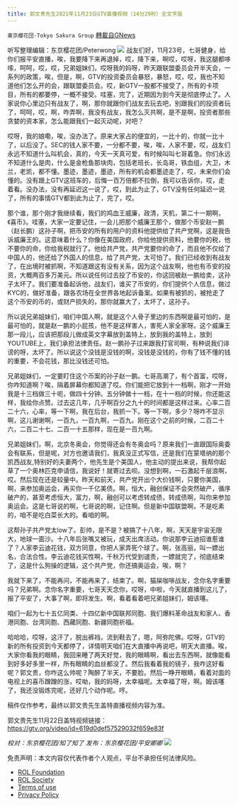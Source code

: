 ```yaml
---
title: 郭文贵先生2021年11月23日GTV直播视频（14分29秒）全文字版
---
```

`東京櫻花団-Tokyo Sakura Group` [轉載自GNews](https://gnews.org/zh-hans/1690339/)

听写整理编辑：东京樱花团/Peterwong
![](https://assets.gnews.org/wp-content/uploads/2021/11/image-629.png)
战友们好，11月23号，七哥健身，给你们报平安直播，唉，我要降下来再退掉，哎，降下来，啊哎，哎呀，我这腿都哆嗦，呵呵，哎，哎，兄弟姐妹们，哎呀我的妈呀，昨天跟联盟委员会开半天会，一系列的政策，唉，但是，啊，GTV的投资委员会暴怒，暴怒，哎，哎，我也不知道他们怎么开的会，跟联盟委员会。哎，新GTV一股都不接受了，所有的卡项目，所有的都要停，一概不接受。哇塞，完了，近期因为到今天是彻底停止了。人家说你心里边只有战友了，啊，那你就跟你们战友去玩去吧，别跟我们的投资者玩了，呵呵，哎，啊，咋弄啊，我没有战友，我怎么灭共啊，是不是啊，投资者那些贪婪的资本家，怎么能跟我们一起灭动呢，对吧？

哎呀，我的娘嘞，唉，没办法了。原来大家占的便宜的，一比十的，你就一比十了，以后没了。SEC的钱人家不要，一分都不要，唉，唉，人家不要，哎，战友们永远不知道什么叫机会，真的，今天一天真可爱，有时候叫叫七哥着急。你们永远不知道什么是肉，什么是金枪鱼那块肉，包括老班长，长岛哥，铁血组，大卫，木兰，老凯，都不懂。墨迹，墨迹，墨迹，所有的机会都墨迹走了，哎，未来你们会懂的。没有跟上GTV这班车的，后悔一百万倍都不拉倒，我可以告诉你，哎，走着看。没办法，没有再延迟这一说了，哎，到此为止了，GTV没有任何延迟一说了，所有的事情GTV都到此为止了，完了，哎。

那个谁，那个刚才我继续看，我们的鸡血王威廉，政清，天机，第二十一期啊，《喜币》。哇塞，大家一定要记住，一会儿把那个威廉王那个，做那个币安赵一鹏（赵长鹏）这孙子啊，把币安的所有的用户的资料他提供给了共产党啊，这是我告诉威廉王的。这意味着什么？你像在美国政府，你给他提供资料，他要你的税，他不要你的命，你给我税就行了。他给共产党，共产党要你的命了，而且他不仅给了中国人的，他还给了外国人的信息，给了共产党，太可怕了。我们已经收到有战友了，在出境时被抓啊，不知道跟这有没有关系，因为这个战友啊，他也有币安的投资，大概两百多万美元。所以说任何过去投了币安的，你这回被赵一鹏给卖，这孙子太坏了。我们要准备起诉他，战友们，谁买了币安的，你们提供个人信息，做过KYC的，做好准备，跟各农场在全世界各地起诉备案。如果有被抓的，被抢走了这个币安的币的，或财产损失的，那你就赢大了，太坏了，这孙子。

所以说兄弟姐妹们，咱们中国人啊，就是这个人骨子里边的东西啊是最可怕的，是最可怕的，就是赵一鹏的小屁孩，他不是这样害人，害死人家全家呀。这个威廉王那一段儿，应该把那段儿做成英文字幕放到盖特上，放到我的盖特上，放到YOUTUBE上，我们承担法律责任。赵一鹏孙子过来跟我打官司啊，有种说我们诽谤的呀，太坏了。所以说这个没钱是没钱的啊，没钱是没钱的，你有了钱不懂的钱的重要，不会花钱，那比没钱还可怕。

兄弟姐妹们，一定要盯住这个币案的孙子赵一鹏。七哥高潮了，有个首富，哎呀，你咋知道啊？唉，隔着屏幕你都知道了哎。你们能把它放到十一档啊，刚才一开始我是十三档做三十呃，做四十分钟。五分钟做十一档，在十一档的时候，你还能这样，我给你点赞。过去这几年，几乎啊百分之九十的时间都是这样过来。心率二百二十六，心率，等一下啊，我在后台，我抓一下。等一下啊，多少？呀咋不显示啊，这儿谢谢啊，一百九，一百九啊，一百九。刚在这个之前的时候，二百二十六，二百二十七、二百一十五那样，现在是一百九啊。

兄弟姐妹们，啊，北京冬奥会，你觉得还会有冬奥会吗？原来我们一直跟国际奥委会有联系，但是呢，对方也邀请我们，我真没正式写信，还是我们在蒙塔纳的那个凯西战友,特别好的夫妻两个，他先生是个美国人，他主动的提出来说，我帮你起草了一个奥林匹克申请信，我说好！就寄过去呗。没想到啊，一石激起千层浪啊，哎。然后现在还是较量中。昨天和前天，共产党开出个大价钱啊，只要你美国，啊，来参加奥运会，再买你一千亿美债。啊，恒大，融创保证不会突然破产，循序破产的，甚至考虑恒大，富力，啊，融创可以考虑转成债，转成债啊，叫你来参加奥运会。这是七哥说的啊，七哥说的啊，记住啊。但是新中国联盟啊，不是吃素的，咱不是吃白菜长大的。看咱的啊。

这帮孙子共产党太low了。彭帅，是不是？被搞了十八年，啊，天天是宇宙无限大，地球一面沙。十八年后张嘴又被玩，成天出席活动。你说那李云迪招谁惹谁了？人家李云迪花钱，双方同意，你把人家弄死个球了。啊，张高丽，叫一嫖出名，合法合性。李云迪花钱买性啊，千秋万代受到谴责，一嫖就完了，彻底结束了，这是什么狗操的逻辑，这个共产党，你还搞奥运会，唉，啊？

我就下来了，不能再问，不能再来了，结束了。啊，猫屎咖啡战友，念你名字重要吗？兄弟啊。念你名字重要，七哥天天念你，哎呀，中啦，今天就直播到这儿了，报了平安了，大事了啊，即将发生。啊，看着看着吧兄弟姐妹们，姆该噻。

咱们一起为七十五亿同类、十四亿新中国联邦同胞、我们爆料革命战友和家人、香港同胞、台湾同胞、西藏同胞、新疆同胞祈福。

哈哈哈，哎呀，这汗了，脱出裤裆，流到鞋去了，嗯，阿弥陀佛。哎呀，GTV的新的所有投资到今天都停了，详情明天咱们在大直播中再说吧，明天大直播。唉，大家你看我的眼睛，我回来睡了两天好觉，我的眼睛啊，看出去东西啊，就像能看到好多好多里一样，所有眼睛的血丝都没了。然后我看着我的镜子，我咋这好看呢？郭文贵，你咋这么帅呢？陶醉了半天，不要脸。然后一睁开眼睛，看着对面的电视上的喜币蹭蹭的涨，哎呦，我的妈呀，太幸福呢。太幸福了呀，啊。姆该噻了，我还没锻炼完呢，还好几个动作呢。哼。

稿件仅作参考，最终以郭文贵先生盖特直播视频内容为准。

郭文贵先生11月22日盖特视频链接：https://gtv.org/video/id=619d0def57529032f659e83f

*校对：东京樱花团/知了知了
发布：东京樱花团/平安卿卿*
![](https://assets.gnews.org/wp-content/uploads/2021/11/%E6%9C%80%E6%96%B0%E7%89%88.png)
 

免责声明：本文内容仅代表作者个人观点，平台不承担任何法律风险。

- [ROL Foundation](https://rolfoundation.org/)
- [ROL Society](https://rolsociety.org/)
- [Terms of use](https://gnews.org/terms-of-use-3/)
- [Privacy Policy](https://gnews.org/privacy-policy/)

